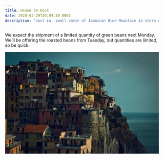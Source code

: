 ```yaml
---
title: House on Rock
date: 2020-02-29T20:04:10.000Z
description: "Just in: small batch of Jamaican Blue Mountain in store next week"
---
```


We expect the shipment of a limited quantity of green beans next Monday. We’ll be offering the roasted beans from Tuesday, but quantities are limited, so be quick.

![](/img/397-536x354.jpg)
